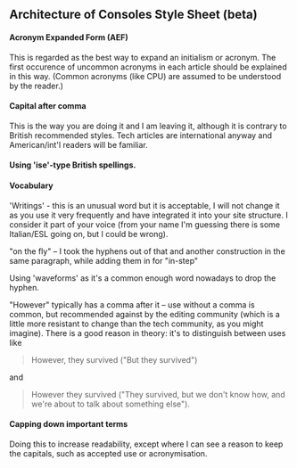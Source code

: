 ## Architecture of Consoles Style Sheet (beta)

#### Acronym Expanded Form (AEF)

This is regarded as the best way to expand an initialism or acronym. The first occurence of uncommon acronyms in each article should be explained in this way. (Common acronyms (like CPU) are assumed to be understood by the reader.)

#### Capital after comma

This is the way you are doing it and I am leaving it, although it is contrary to British recommended styles. Tech articles are international anyway and American/int'l readers will be familiar.

#### Using 'ise'-type British spellings.

#### Vocabulary

'Writings' - this is an unusual word but it is acceptable, I will not change it as you use it very frequently and have integrated it into your site structure. I consider it part of your voice (from your name I'm guessing there is some Italian/ESL going on, but I could be wrong).

"on the fly" – I took the hyphens out of that and another construction in the same paragraph, while adding them in for "in-step"

Using 'waveforms' as it's a common enough word nowadays to drop the hyphen.

"However" typically has a comma after it – use without a comma is common, but recommended against by the editing community (which is a little more resistant to change than the tech community, as you might imagine). There is a good reason in theory: it's to distinguish between uses like

> However, they survived ("But they survived")

and

> However they survived ("They survived, but we don't know how, and we're about to talk about something else").

#### Capping down important terms

Doing this to increase readability, except where I can see a reason to keep the capitals, such as accepted use or acronymisation.